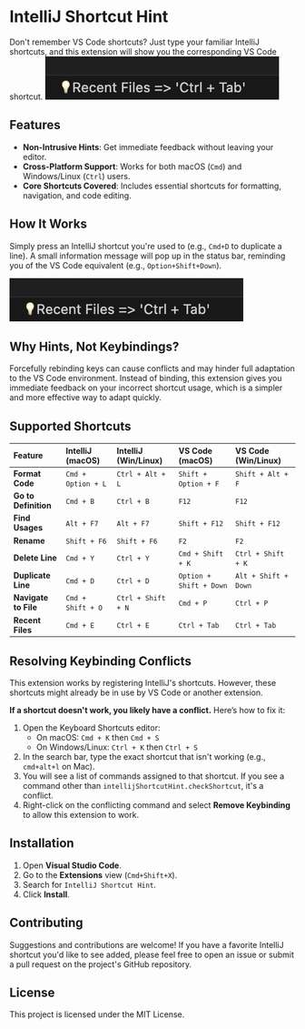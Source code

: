 # IntelliJ Shortcut Hint

Don't remember VS Code shortcuts? Just type your familiar IntelliJ shortcuts, and this extension will show you the corresponding VS Code shortcut.
![Status Bar Hint Screenshot](./images/status-bar-hint.png)

## Features

- **Non-Intrusive Hints**: Get immediate feedback without leaving your editor.
- **Cross-Platform Support**: Works for both macOS (`Cmd`) and Windows/Linux (`Ctrl`) users.
- **Core Shortcuts Covered**: Includes essential shortcuts for formatting, navigation, and code editing.

## How It Works

Simply press an IntelliJ shortcut you're used to (e.g., `Cmd+D` to duplicate a line). A small information message will pop up in the status bar, reminding you of the VS Code equivalent (e.g., `Option+Shift+Down`).

![Status Bar Hint Screenshot](./images/status-bar-hint.png)

## Why Hints, Not Keybindings?

Forcefully rebinding keys can cause conflicts and may hinder full adaptation to the VS Code environment. Instead of binding, this extension gives you immediate feedback on your incorrect shortcut usage, which is a simpler and more effective way to adapt quickly.

## Supported Shortcuts

| Feature              | IntelliJ (macOS)      | IntelliJ (Win/Linux) | VS Code (macOS)         | VS Code (Win/Linux)   |
| :------------------- | :-------------------- | :------------------- | :---------------------- | :-------------------- |
| **Format Code**      | `Cmd + Option + L`    | `Ctrl + Alt + L`     | `Shift + Option + F`    | `Shift + Alt + F`     |
| **Go to Definition** | `Cmd + B`             | `Ctrl + B`           | `F12`                   | `F12`                 |
| **Find Usages**      | `Alt + F7`            | `Alt + F7`           | `Shift + F12`           | `Shift + F12`         |
| **Rename**           | `Shift + F6`          | `Shift + F6`         | `F2`                    | `F2`                  |
| **Delete Line**      | `Cmd + Y`             | `Ctrl + Y`           | `Cmd + Shift + K`       | `Ctrl + Shift + K`    |
| **Duplicate Line**   | `Cmd + D`             | `Ctrl + D`           | `Option + Shift + Down` | `Alt + Shift + Down`  |
| **Navigate to File** | `Cmd + Shift + O`     | `Ctrl + Shift + N`   | `Cmd + P`               | `Ctrl + P`            |
| **Recent Files**     | `Cmd + E`             | `Ctrl + E`           | `Ctrl + Tab`            | `Ctrl + Tab`          |

## Resolving Keybinding Conflicts

This extension works by registering IntelliJ's shortcuts. However, these shortcuts might already be in use by VS Code or another extension.

**If a shortcut doesn't work, you likely have a conflict.** Here’s how to fix it:

1. Open the Keyboard Shortcuts editor:
    - On macOS: `Cmd + K` then `Cmd + S`
    - On Windows/Linux: `Ctrl + K` then `Ctrl + S`
2. In the search bar, type the exact shortcut that isn't working (e.g., `cmd+alt+l` on Mac).
3. You will see a list of commands assigned to that shortcut. If you see a command other than `intellijShortcutHint.checkShortcut`, it's a conflict.
4. Right-click on the conflicting command and select **Remove Keybinding** to allow this extension to work.

## Installation

1. Open **Visual Studio Code**.
2. Go to the **Extensions** view (`Cmd+Shift+X`).
3. Search for `IntelliJ Shortcut Hint`.
4. Click **Install**.

## Contributing

Suggestions and contributions are welcome! If you have a favorite IntelliJ shortcut you'd like to see added, please feel free to open an issue or submit a pull request on the project's GitHub repository.

## License

This project is licensed under the MIT License.